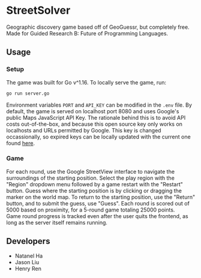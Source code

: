 # StreetSolver

Geographic discovery game based off of GeoGuessr, but completely free. Made for Guided Research B: Future of Programming Languages.

## Usage
### Setup
The game was built for Go v^1.16. To locally serve the game, run:
```sh
go run server.go
```

Environment variables `PORT` and `API_KEY` can be modified in the `.env` file. By default, the game is served on localhost port 8080 and uses Google's public Maps JavaScript API Key. The rationale behind this is to avoid API costs out-of-the-box, and because this open source key only works on localhosts and URLs permitted by Google. This key is changed occassionally, so expired keys can be locally updated with the current one found [here](https://github.com/googlemaps/js-samples/blob/08d6e630e8baa89d9fef856d9596258b9550293f/dist/samples/add-map/index.html#L58).

### Game
For each round, use the Google StreetView interface to navigate the surroundings of the starting position.
Select the play region with the "Region" dropdown menu followed by a game restart with the "Restart" button. 
Guess where the starting position is by clicking or dragging the marker on the world map.
To return to the starting position, use the "Return" button, and to submit the guess, use "Guess".
Each round is scored out of 5000 based on proximity, for a 5-round game totaling 25000 points.  
Game round progress is tracked even after the user quits the frontend, as long as the server itself remains running.

## Developers
* Natanel Ha
* Jason Liu
* Henry Ren
